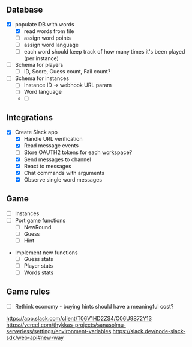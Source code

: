 ## Database

- [x] populate DB with words
  - [x] read words from file
  - [ ] assign word points
  - [ ] assign word language
  - [ ] each word should keep track of how many times it's been played (per instance)
- [ ] Schema for players
  - [ ] ID, Score, Guess count, Fail count?
- [ ] Schema for instances
  - [ ] Instance ID -> webhook URL param
  - [ ] Word language
  - [ ]

## Integrations

- [x] Create Slack app
  - [x] Handle URL verification
  - [x] Read message events
  - [ ] Store OAUTH2 tokens for each workspace?
  - [x] Send messages to channel
  - [x] React to messages
  - [x] Chat commands with arguments
  - [x] Observe single word messages

## Game

- [ ] Instances
- [ ] Port game functions
  - [ ] NewRound
  - [ ] Guess
  - [ ] Hint
- Implement new functions
  - [ ] Guess stats
  - [ ] Player stats
  - [ ] Words stats

## Game rules

- [ ] Rethink economy - buying hints should have a meaningful cost?

https://app.slack.com/client/T06V1HD2ZS4/C06U9S72Y13
https://vercel.com/thykkas-projects/sanasolmu-serverless/settings/environment-variables
https://slack.dev/node-slack-sdk/web-api#new-way
